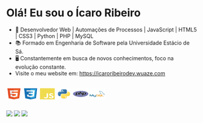 # Olá! Eu sou o Ícaro Ribeiro

- 🧠 Desenvolvedor Web | Automações de Processos | JavaScript | HTML5 | CSS3 | Python | PHP | MySQL
- 📚 Formado em Engenharia de Software pela Universidade Estácio de Sá.
- 🖥️ Constantemente em busca de novos conhecimentos, foco na evolução constante.
- Visite o meu website em: https://icaroribeirodev.wuaze.com

<div style="display: inline_block"><br>
  <img align="center" alt="HTML" height="30" width="40" src="https://raw.githubusercontent.com/devicons/devicon/master/icons/html5/html5-original.svg">
  <img align="center" alt="CSS" height="30" width="40" src="https://raw.githubusercontent.com/devicons/devicon/master/icons/css3/css3-original.svg">
  <img align="center" alt="JavaScript" height="30" width="40" src="https://raw.githubusercontent.com/devicons/devicon/master/icons/javascript/javascript-plain.svg">
  <img align="center" alt="Python" height="30" width="40" src="https://github.com/devicons/devicon/blob/master/icons/python/python-original.svg">
  <img align="center" alt="PHP" height="30" width="40" src="https://github.com/devicons/devicon/blob/master/icons/php/php-original.svg">
  <img align="center" alt="MySQL" height="30" width="40" src="https://github.com/devicons/devicon/blob/master/icons/mysql/mysql-original-wordmark.svg">
</div>

##

<!-- <div>
  <img height="150cm" src="https://github-readme-stats.vercel.app/api?username=icaroribeirof&show_icons=true&theme=dark" />
  <img height="150cm" src="https://github-readme-stats.vercel.app/api/top-langs/?username=icaroribeirof&layout=compact&theme=dark" />
</div>

##  -->

<div> 
  <a href="https://www.linkedin.com/in/icaroribeirof" target="_blank"><img src="https://img.shields.io/badge/-LinkedIn-%230077B5?style=for-the-badge&logo=linkedin&logoColor=white" target="_blank"></a> 
  <a href="https://instagram.com/icaroribeirof" target="_blank"><img src="https://img.shields.io/badge/-Instagram-%23E4405F?style=for-the-badge&logo=instagram&logoColor=white" target="_blank"></a>
  <a href = "mailto:contatoicaroribeirof@gmail.com"><img src="https://img.shields.io/badge/-Gmail-%23333?style=for-the-badge&logo=gmail&logoColor=white" target="_blank"></a>  
</div>
